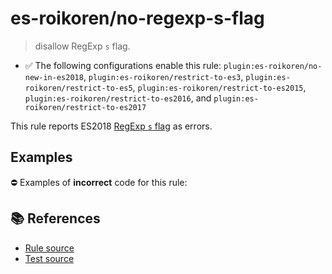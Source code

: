 # es-roikoren/no-regexp-s-flag
> disallow RegExp `s` flag.

- ✅ The following configurations enable this rule: `plugin:es-roikoren/no-new-in-es2018`, `plugin:es-roikoren/restrict-to-es3`, `plugin:es-roikoren/restrict-to-es5`, `plugin:es-roikoren/restrict-to-es2015`, `plugin:es-roikoren/restrict-to-es2016`, and `plugin:es-roikoren/restrict-to-es2017`

This rule reports ES2018 [RegExp `s` flag](https://github.com/tc39/proposal-regexp-dotall-flag#readme) as errors.

## Examples

⛔ Examples of **incorrect** code for this rule:

<eslint-playground type="bad" code="/*eslint es-roikoren/no-regexp-s-flag: error */
const r1 = /./s
" />

## 📚 References

- [Rule source](https://github.com/roikoren755/eslint-plugin-es/blob/v0.0.0/src/rules/no-regexp-s-flag.ts)
- [Test source](https://github.com/roikoren755/eslint-plugin-es/blob/v0.0.0/tests/src/rules/no-regexp-s-flag.ts)
